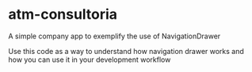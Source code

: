 # atm-consultoria
A simple company app to exemplify the use of NavigationDrawer

Use this code as a way to understand how navigation drawer works and how you can use it in your development workflow
